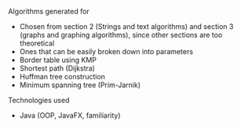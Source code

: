 Algorithms generated for
 - Chosen from section 2 (Strings and text algorithms) and section 3 (graphs and graphing algorithms), since other sections are too theoretical
 - Ones that can be easily broken down into parameters
 - Border table using KMP
 - Shortest path (Dijkstra)
 - Huffman tree construction
 - Minimum spanning tree (Prim-Jarnik)

Technologies used
 - Java (OOP, JavaFX, familiarity)
